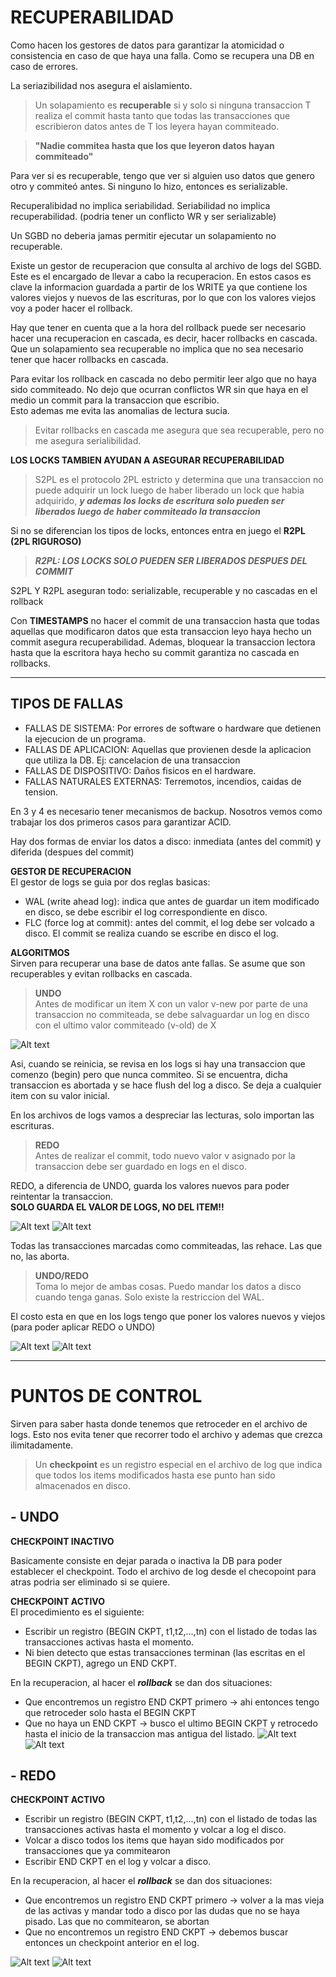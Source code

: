 # RECUPERABILIDAD

Como hacen los gestores de datos para garantizar la atomicidad o consistencia en caso de que haya una falla. Como se recupera una DB en caso de errores.

La seriazibilidad nos asegura el aislamiento.  

> Un solapamiento es **recuperable** si y solo si ninguna transaccion T realiza el commit hasta tanto que todas las transacciones que escribieron datos antes de T los leyera hayan commiteado.

> **"Nadie commitea hasta que los que leyeron datos hayan commiteado"**

Para ver si es recuperable, tengo que ver si alguien uso datos que genero otro y commiteó antes. Si ninguno lo hizo, entonces es serializable.

Recuperalibidad no implica seriabilidad. 
Seriabilidad no implica recuperabilidad. (podria tener un conflicto WR y ser serializable)

Un SGBD no deberia jamas permitir ejecutar un solapamiento no recuperable.

Existe un gestor de recuperacion que consulta al archivo de logs del SGBD. Este es el encargado de llevar a cabo la recuperacion. En estos casos es clave la informacion guardada a partir de los WRITE ya que contiene los valores viejos y nuevos de las escrituras, por lo que con los valores viejos voy a poder hacer el rollback.

Hay que tener en cuenta que a la hora del rollback puede ser necesario hacer una recuperacion en cascada, es decir, hacer rollbacks en cascada. Que un solapamiento sea recuperable no implica que no sea necesario tener que hacer rollbacks en cascada.

Para evitar los rollback en cascada no debo permitir leer algo que no haya sido commiteado. No dejo que ocurran conflictos WR sin que haya en el medio un commit para la transaccion que escribio.  
Esto ademas me evita las anomalias de lectura sucia.

> Evitar rollbacks en cascada me asegura que sea recuperable, pero no me asegura serialibilidad.

**LOS LOCKS TAMBIEN AYUDAN A ASEGURAR RECUPERABILIDAD**

> S2PL es el protocolo 2PL estricto y determina que una transaccion no puede adquirir un lock luego de haber liberado un lock que habia adquirido, ***y ademas los locks de escritura solo pueden ser liberados luego de haber commiteado la transaccion***

Si no se diferencian los tipos de locks, entonces entra en juego el **R2PL (2PL RIGUROSO)**
> ***R2PL: LOS LOCKS SOLO PUEDEN SER LIBERADOS DESPUES DEL COMMIT***

S2PL Y R2PL aseguran todo: serializable, recuperable y no cascadas en el rollback

Con **TIMESTAMPS** no hacer el commit de una transaccion hasta que todas aquellas que modificaron datos que esta transaccion leyo haya hecho un commit asegura recuperabilidad. Ademas, bloquear la transaccion lectora hasta que la escritora haya hecho su commit garantiza no cascada en rollbacks.

---
## **TIPOS DE FALLAS**
- FALLAS DE SISTEMA: Por errores de software o hardware que detienen la ejecucion de un programa.
- FALLAS DE APLICACION: Aquellas que provienen desde la aplicacion que utiliza la DB. Ej: cancelacion de una transaccion
- FALLAS DE DISPOSITIVO: Daños fisicos en el hardware.
- FALLAS NATURALES EXTERNAS: Terremotos, incendios, caidas de tension.

En 3 y 4 es necesario tener mecanismos de backup. Nosotros vemos como trabajar los dos primeros casos para garantizar ACID.

Hay dos formas de enviar los datos a disco: inmediata (antes del commit) y diferida (despues del commit)

**GESTOR DE RECUPERACION**  
El gestor de logs se guia por dos reglas basicas:
- WAL (write ahead log): indica que antes de guardar un item modificado en disco, se debe escribir el log correspondiente en disco.
- FLC (force log at commit): antes del commit, el log debe ser volcado a disco. El commit se realiza cuando se escribe en disco el log.

**ALGORITMOS**  
Sirven para recuperar una base de datos ante fallas. Se asume que son recuperables y evitan rollbacks en cascada.

> **UNDO**  
Antes de modificar un item X con un valor v-new por parte de una transaccion no commiteada, se debe salvaguardar un log en disco con el ultimo valor commiteado (v-old) de X

 ![Alt text](img/UNDO.png)

 Asi, cuando se reinicia, se revisa en los logs si hay una transaccion que comenzo (begin) pero que nunca commiteo. Si se encuentra, dicha transaccion es abortada y se hace flush del log a disco. Se deja a cualquier item con su valor inicial.

 En los archivos de logs vamos a despreciar las lecturas, solo importan las escrituras. 


> **REDO**  
Antes de realizar el commit, todo nuevo valor v asignado por la transaccion debe ser guardado en logs en el disco.

REDO, a diferencia de UNDO, guarda los valores nuevos para poder reintentar la transaccion.   
**SOLO GUARDA EL VALOR DE LOGS, NO DEL ITEM!!**

![Alt text](img/REDO.png) 
![Alt text](img/REDO2.png)

Todas las transacciones marcadas como commiteadas, las rehace. Las que no, las aborta.

> **UNDO/REDO**  
Toma lo mejor de ambas cosas. Puedo mandar los datos a disco cuando tenga ganas. Solo existe la restriccion del WAL.

El costo esta en que en los logs tengo que poner los valores nuevos y viejos (para poder aplicar REDO o UNDO)

![Alt text](img/REDO_UNDO.png)
![Alt text](img/REDO_UNDO2.png)

---
# PUNTOS DE CONTROL  
Sirven para saber hasta donde tenemos que retroceder en el archivo de logs. Esto nos evita tener que recorrer todo el archivo y ademas que crezca ilimitadamente.

> Un **checkpoint** es un registro especial en el archivo de log que indica que todos los items modificados hasta ese punto han sido almacenados en disco.


## - UNDO
**CHECKPOINT INACTIVO** 

Basicamente consiste en dejar parada o inactiva la DB para poder establecer el checkpoint. Todo el archivo de log desde el checopoint para atras podria ser eliminado si se quiere.

**CHECKPOINT ACTIVO**  
El procedimiento es el siguiente:
- Escribir un registro (BEGIN CKPT, t1,t2,...,tn) con el listado de todas las transacciones activas hasta el momento.
- Ni bien detecto que estas transacciones terminan (las escritas en el BEGIN CKPT), agrego un END CKPT.


En la recuperacion, al hacer el ***rollback*** se dan dos situaciones:
- Que encontremos un registro END CKPT primero -> ahi entonces tengo que retroceder solo hasta el BEGIN CKPT
- Que no haya un END CKPT -> busco el ultimo BEGIN CKPT y retrocedo hasta el inicio de la transaccion mas antigua del listado.
![Alt text](img/UNDO_CHECKPOINTACTIVO.png)
![Alt text](img/UNDO_CHECKPOINTACTIVO2.png)

## - REDO

**CHECKPOINT ACTIVO**
- Escribir un registro (BEGIN CKPT, t1,t2,...,tn) con el listado de todas las transacciones activas hasta el momento y volcar a log el disco.
- Volcar a disco todos los items que hayan sido modificados por transacciones que ya commitearon
- Escribir END CKPT en el log y volcar a disco.

En la recuperacion, al hacer el ***rollback*** se dan dos situaciones:
- Que encontremos un registro END CKPT primero -> volver a la mas vieja de las activas y mandar todo a disco por las dudas que no se haya pisado. Las que no commitearon, se abortan
- Que no encontremos un registro END CKPT -> debemos buscar entonces un checkpoint anterior en el log.

![Alt text](img/REDO_CHECKPOINTACTIVO.png)
![Alt text](img/REDO_CPOINTACTIVO.png)